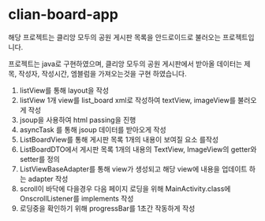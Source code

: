 # clian-board-app
해당 프로젝트는 클리앙 모두의 공원 게시판 목록을 안드로이드로 불러오는 프로젝트입니다.

프로젝트는 java로 구현하였으며, 클리앙 모두의 공원 게시판에서 받아올 데이터는 제목, 작성자, 작성시간, 엠블럼을 가져오는것을 구현 하였습니다.
  1. listView를 통해 layout을 작성
  2. listView 1개 view를 list_board xml로 작성하여 textView, imageView를 불러오게 작성
  3. jsoup을 사용하여 html passing을 진행
  4. asyncTask 를 통해 jsoup 데이터를 받아오게 작성
  5. ListBoardView를 통해 게시판 목록 1개의 내용이 보여질 요소 를작성
  6. ListBoardDTO에서 게시판 목록 1개의 내용의 TextView, ImageView의 getter와 setter를 정의
  7. ListViewBaseAdapter를 통해 view가 생성되고 해당 view에 내용을 업데이트 하는 adapter 작성
  8. scroll이 바닥에 다을경우 다음 페이지 로딩을 위해 MainActivity.class에 OnscrollListener를 implements 작성
  9. 로딩중을 확인하기 위해 progressBar를 1초간 작동하게 작성
  
